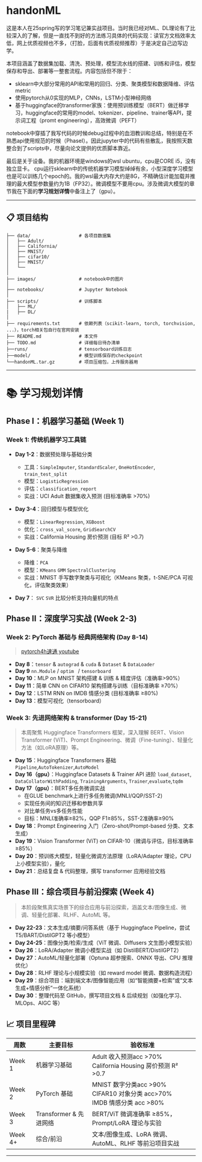 # handonML
这是本人在25spring写的学习笔记兼实战项目。当时我已经对ML、DL理论有了比较深入的了解，但是一直找不到好的方法练习具体的代码实现：读官方文档效率太低，网上优质视频也不多，（打脸，后面有优质视频推荐）于是决定自己边写边学。

本项目涵盖了数据集加载、清洗、预处理，模型流水线的搭建、训练和评估，模型保存和导出、部署等一整套流程。内容包括但不限于：   
- sklearn中大部分常用的API和常用的回归、分类、聚类模型和数据降维、评估metric   
- 使用pytorch从0实现的MLP，CNNs，LSTM小型神经网络  
- 基于huggingface的transformer家族：使用预训练模型（BERT）做迁移学习，huggingface的常用的model、tokenizer、pipeline、trainer等API，提示词工程（promt engineering），高效微调（PEFT）

notebook中穿插了我写代码的时候debug过程中的血泪教训和总结，特别是在不熟悉api使用规范的时候（PhaseⅠ）。因此jupyter中的代码有些散乱，我按照天数整合到了scripts中，尽量向论文提供的优质脚本靠近。

最后是关于设备。我的机器环境是windows的wsl ubuntu，cpu是CORE i5，没有独立显卡。
cpu运行sklearn中的传统机器学习模型绰绰有余，小型深度学习模型也是可以训练几个epoch的。我的wsl最大内存大约是8G，不精确估计能加载并推理的最大模型参数量约为1B（FP32）。微调模型不要用cpu。涉及微调大模型的章节我在下面的**学习规划详情**中备注上了（gpu）。

---

## 📋 项目结构

```text
├── data/                  # 各项目数据集
│   ├── Adult/             
│   ├── California/        
│   ├── MNIST/             
│   ├── cifar10/           
│   ├── MNIST/              
│   └── 
│
├── images/                # notebook中的图片
│
├── notebooks/             # Jupyter Notebook
│
├── scripts/               # 训练脚本
│   ├── ML/
|   ├── DL/
│
├── requirements.txt       # 依赖列表（scikit-learn, torch, torchvision, ...），torch相关包自行在官网安装
├── README.md              # 本文件
├── TODO.md                # 详细每日待办清单
├──runs/                   # tensorboard训练日志
├──model/                  # 模型训练保存的checkpoint
└──handonML.tar.gz         # 项目压缩包，上传服务器用
```

---


# 📚 学习规划详情

## Phase I：机器学习基础 (Week 1)

### Week 1: 传统机器学习工具链
* **Day 1-2**：数据预处理与基础分类
  * 工具：`SimpleImputer`, `StandardScaler`, `OneHotEncoder`, `train_test_split`
  * 模型：`LogisticRegression`
  * 评估：`classification_report`
  * 实战：UCI Adult 数据集收入预测 (目标准确率 >70%)

* **Day 3-4**：回归模型与模型优化
  * 模型：`LinearRegression`, ``XGBoost``
  * 优化：`cross_val_score`, `GridSearchCV`
  * 实战：California Housing 房价预测 (目标 R² >0.7)

* **Day 5-6**：聚类与降维
  * 降维：`PCA`
  * 模型：`KMeans` `GMM` `SpectralClustering`
  * 实战：MNIST 手写数字聚类与可视化（KMeans 聚类，t-SNE/PCA 可视化，评估聚类效果）
  
* **Day 7**： `SVC` `SVR` 比较分析支持向量机的特点

## Phase II：深度学习实战 (Week 2-3)

### Week 2: PyTorch 基础与 经典网络架构 (Day 8-14)
> [pytorch4h速通 youtube](https://www.youtube.com/watch?v=EMXfZB8FVUA&list=PLqnslRFeH2UrcDBWF5mfPGpqQDSta6VK4&index=1)   
* **Day 8**：`tensor` & `autograd` & `cuda` &  `Dataset` & `DataLoader`
* **Day 9** `nn.Module` / `optim ` / `tensorboard`
* **Day 10**：MLP on MNIST 架构搭建 & 训练 & 精度评估（准确率>90%）
* **Day 11**：简单 CNN on CIFAR10 架构搭建与训练（目标准确率 ≥70%）
* **Day 12**：LSTM RNN on IMDB 情感分类 (目标准确率 ≥80%)
* **Day 13**：模型可视化（tensorboard）

### Week 3: 先进网络架构 & transformer (Day 15-21)
> 本周聚焦 Huggingface Transformers 框架，深入理解 BERT、Vision Transformer (ViT)、Prompt Engineering、微调（Fine-tuning）、轻量化方法（如LoRA原理）等。

* **Day 15**：Huggingface Transformers 基础 
`Pipeline`,`AutoTokenizer`,`AutoModel`    
* **Day 16（gpu）**：Huggingface Datasets & Trainer API 进阶
`load_dataset`, `DataCollatorWithPadding`, `TrainingArguments`, `Trainer`,`evaluate`,`tqdm`
* **Day 17（gpu）**：BERT多任务微调实战
  - 在GLUE benchmark上进行多任务微调(MNLI/QQP/SST-2)
  - 实现任务间的知识迁移和参数共享
  - 对比单任务vs多任务性能
  - 目标：MNLI准确率≥82%，QQP F1≥85%，SST-2准确率≥90%
* **Day 18**：Prompt Engineering 入门（Zero-shot/Prompt-based 分类、文本生成）
* **Day 19**：Vision Transformer (ViT) on CIFAR-10（微调与评估，目标准确率≥85%）
* **Day 20**：预训练大模型，轻量化微调方法原理（LoRA/Adapter 理论，CPU 上小模型实验），量化
* **Day 21**：总结复盘 & 代码整理，撰写 transformer 应用经验文档

## Phase III：综合项目与前沿探索 (Week 4)

> 本阶段聚焦真实场景下的综合应用与前沿探索，涵盖文本/图像生成、微调、轻量化部署、RLHF、AutoML 等。

* **Day 22-23**：文本生成/摘要/问答系统（基于 Huggingface Pipeline，尝试 T5/BART/DistilGPT2 等小模型）
* **Day 24-25**：图像分类/检索/生成（ViT 微调、Diffusers 文生图小模型实验）
* **Day 26**：LoRA/Adapter 微调小模型实战（如 DistilBERT/DistilGPT2）
* **Day 27**：AutoML/轻量化部署（Optuna 超参搜索、ONNX 导出、CPU 推理优化）
* **Day 28**：RLHF 理论与小规模实验（如 reward model 微调、数据构造流程）
* **Day 29**：综合项目：端到端文本/图像智能应用（如“智能摘要+检索”或“文本生成+情感分析”一体化系统）
* **Day 30**：整理代码至 GitHub，撰写项目文档 & 后续规划（如强化学习、MLOps、AIGC 等）

## 📈 项目里程碑

| 周数  | 主要目标 | 验收标准 |
|-------|---------|----------|
| Week 1 | 机器学习基础 | Adult 收入预测acc >70%<br>California Housing 房价预测 R² >0.7 |
| Week 2 | PyTorch 基础 | MNIST 数字分类acc >90% <br> CIFAR10 对象分类 acc>70% <br> IMDB 情感分类 acc >80%
| Week 3 | Transformer & 先进网络 | BERT/ViT 微调准确率 ≥85%，Prompt/LoRA 理论与实验 |
| Week 4+ | 综合/前沿 | 文本/图像生成、LoRA 微调、AutoML、RLHF 等前沿项目实战 |

---
